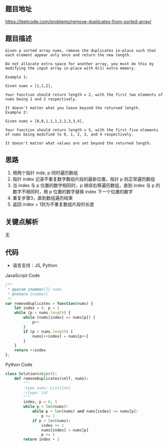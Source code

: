 ## 题目地址
https://leetcode.com/problems/remove-duplicates-from-sorted-array/

## 题目描述
```
Given a sorted array nums, remove the duplicates in-place such that each element appear only once and return the new length.

Do not allocate extra space for another array, you must do this by modifying the input array in-place with O(1) extra memory.

Example 1:

Given nums = [1,1,2],

Your function should return length = 2, with the first two elements of nums being 1 and 2 respectively.

It doesn't matter what you leave beyond the returned length.
Example 2:

Given nums = [0,0,1,1,1,2,2,3,3,4],

Your function should return length = 5, with the first five elements of nums being modified to 0, 1, 2, 3, and 4 respectively.

It doesn't matter what values are set beyond the returned length.
```

## 思路

1. 用两个指针 inde, p 同时遍历数组
2. 指针 index 记录不重复数字数组片段的最新位置，指针 p 则正常遍历数组
3. 当 index 与 p 位置的数字相同时，p 继续右移遍历数组，直到 index 与 p 的数字不相同时，用 p 位置的数字替换 index 下一个位置的数字
4. 重复步骤3，直到数组遍历结束
5. 返回 index + 1则为不重复数组片段的长度

## 关键点解析

无

## 代码

* 语言支持：JS, Python

JavaScript Code
```js
/**
 * @param {number[]} nums
 * @return {number}
 */
var removeDuplicates = function(nums) {
    let index = 0, p = 1
    while (p < nums.length) {
        while (nums[index] == nums[p]) {
            p++
        }
        if (p < nums.length) {
            nums[++index] = nums[p++]
        }
    }
    return ++index
};
```

Python Code
```python
class Solution(object):
    def removeDuplicates(self, nums):
        """
        :type nums: List[int]
        :rtype: int
        """
        index, p = 0, 1
        while p < len(nums):
            while p < len(nums) and nums[index] == nums[p]:
                p += 1
            if p < len(nums):
                index += 1
                nums[index] = nums[p]
                p += 1
        return index + 1
```
